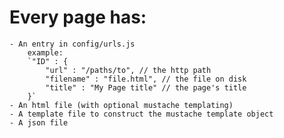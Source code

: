 # Every page has:
    - An entry in config/urls.js
        example:
        `"ID" : {
            "url" : "/paths/to", // the http path
            "filename" : "file.html", // the file on disk
            "title" : "My Page title" // the page's title
        }`
    - An html file (with optional mustache templating)
    - A template file to construct the mustache template object
    - A json file
    
